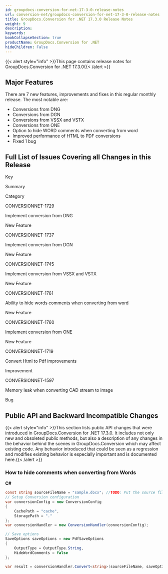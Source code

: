 ```yaml
---
id: groupdocs-conversion-for-net-17-3-0-release-notes
url: conversion-net/groupdocs-conversion-for-net-17-3-0-release-notes
title: GroupDocs.Conversion for .NET 17.3.0 Release Notes
weight: 9
description: 
keywords: 
bookCollapseSection: true
productName: GroupDocs.Conversion for .NET
hideChildren: False
---
```

{{< alert style="info" >}}This page contains release notes for GroupDocs.Conversion for .NET 17.3.0{{< /alert >}}

## Major Features

There are 7 new features, improvements and fixes in this regular monthly release. The most notable are:

*   Conversions from DNG
*   Conversions from DGN
*   Conversions from VSSX and VSTX
*   Conversions from ONE
*   Option to hide WORD comments when converting from word
*   Improved performance of HTML to PDF conversions
*   Fixed 1 bug

## Full List of Issues Covering all Changes in this Release

Key

Summary

Category

CONVERSIONNET-1729

Implement conversion from DNG

New Feature

CONVERSIONNET-1737

Implement conversion from DGN

New Feature

CONVERSIONNET-1745

Implement conversion from VSSX and VSTX

New Feature

CONVERSIONNET-1761

Ability to hide words comments when converting from word

New Feature

CONVERSIONNET-1760

Implement conversion from ONE

New Feature

CONVERSIONNET-1719

Convert Html to Pdf improvements

Improvement

CONVERSIONNET-1597

Memory leak when converting CAD stream to image

Bug

## Public API and Backward Incompatible Changes

{{< alert style="info" >}}This section lists public API changes that were introduced in GroupDocs.Conversion for .NET 17.3.0. It includes not only new and obsoleted public methods, but also a description of any changes in the behavior behind the scenes in GroupDocs.Conversion which may affect existing code. Any behavior introduced that could be seen as a regression and modifies existing behavior is especially important and is documented here.{{< /alert >}}

### How to hide comments when converting from Words 

**C#**

```csharp
const string sourceFileName = "sample.docx"; //TODO: Put the source filename here
// Setup Conversion configuration
var conversionConfig = new ConversionConfig
{
    CachePath = "cache",
    StoragePath = "."
};
var conversionHandler = new ConversionHandler(conversionConfig);

// Save options
SaveOptions saveOptions = new PdfSaveOptions
{
    OutputType = OutputType.String,
    HideWordComments = false
};
 
var result = conversionHandler.Convert<string>(sourceFileName, saveOptions);
```
